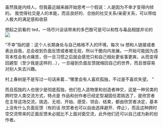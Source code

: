 虽然我是内倾人，但我最近越来越开始思考一个假说：人是因为不幸才变得内倾的。
我觉得社交是人的本能，而且良好的、合拍的社交关系/亲密关系，可以带给人极大的满足感和收获

想起之前看的 ted，一场尽兴谈话带来的多巴胺可是可以和性与毒品相提并论的
![](https://picture-guan.oss-cn-hangzhou.aliyuncs.com/20220817122845.png)


“不幸”指的是：这个人长期身处与自己格格不入的环境，每次 ta 想和人链接或者表达自我，总会收到负面反馈或者被无视，所以干脆向内发展。一开始可能因为违背本性会有点痛苦，但一旦习惯之后就会感觉只和自己相处更省事更爽，从而变得回避型（至少我是这样的…），一旦碰到负面反馈就缩回自己的世界，而且很容易对别人失去兴趣。

村上春树是不是写过一句话来着…“哪里会有人喜欢孤独，不过是不喜欢失望。 ”

而且孤独的人也很少是彻底孤独，他们在人造物里和创造者神交，这是一种另类的跨时空人类交流方式，特点是 作品和创作者已经定型凝固任君挑选了，是欣赏者在主导这场交流，挑选、无视、开始、感受、领会、结束，都由欣赏者决定，基本上没有什么负面反馈（有的话 欣赏者也可以自由选择避开、停止），而且这种跨时空交流带来的正面反馈未必就比不上面对面交流，此外他们还可以自己成为新的创作者。